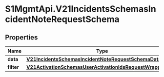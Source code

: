 # S1MgmtApi.V21IncidentsSchemasIncidentNoteRequestSchema

## Properties
Name | Type | Description | Notes
------------ | ------------- | ------------- | -------------
**data** | [**V21IncidentsSchemasIncidentNoteRequestSchemaData**](V21IncidentsSchemasIncidentNoteRequestSchemaData.md) |  | 
**filter** | [**V21ActivationSchemasUserActivationIdsRequestWrapperFilter**](V21ActivationSchemasUserActivationIdsRequestWrapperFilter.md) |  | 


